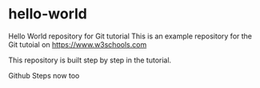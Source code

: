 # hello-world
Hello World repository for Git tutorial
This is an example repository for the Git tutoial on https://www.w3schools.com

This repository is built step by step in the tutorial.

Github Steps now too
